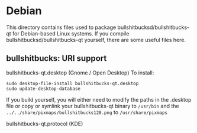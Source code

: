 
Debian
====================
This directory contains files used to package bullshitbucksd/bullshitbucks-qt
for Debian-based Linux systems. If you compile bullshitbucksd/bullshitbucks-qt yourself, there are some useful files here.

## bullshitbucks: URI support ##


bullshitbucks-qt.desktop  (Gnome / Open Desktop)
To install:

	sudo desktop-file-install bullshitbucks-qt.desktop
	sudo update-desktop-database

If you build yourself, you will either need to modify the paths in
the .desktop file or copy or symlink your bullshitbucks-qt binary to `/usr/bin`
and the `../../share/pixmaps/bullshitbucks128.png` to `/usr/share/pixmaps`

bullshitbucks-qt.protocol (KDE)

